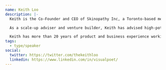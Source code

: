 ```yaml
---
name: Keith Loo
description: |-
  Keith is the Co-Founder and CEO of Skinopathy Inc, a Toronto-based medical technology startup using Artificial Intelligence, automation, and standardized health data to revolutionize how we practice medicine in Canada and abroad.

  As a scale-up adviser and venture builder, Keith has advised high-potential, high-scale businesses on their technology, revenue, and go-to-market strategies. He is heavily involved in the Canadian tech start-up community, and mentors, consults, and advises out of several incubators and accelerators in the GTA.

  Keith has more than 20 years of product and business experience working with firms such as Apple, Logitech, HP, IBM, Microsoft, and others, and is co-founder and Chief Executive Officer of Skinopathy, Canada’s Digital Health Platform for all things skin. Keith is also an instructor at the Schulich School of Business, York University on entrepreneurship and data & AI strategies.
tags:
  - type/speaker
social:
  twitter: https://twitter.com/thekeithloo
  linkedin: https://www.linkedin.com/in/visualpoet/
---
```

